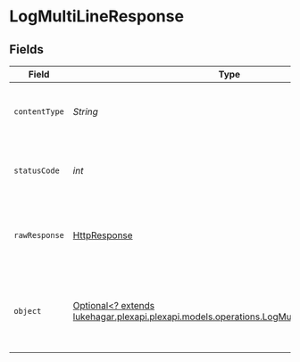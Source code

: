 # LogMultiLineResponse


## Fields

| Field                                                                                                                                           | Type                                                                                                                                            | Required                                                                                                                                        | Description                                                                                                                                     |
| ----------------------------------------------------------------------------------------------------------------------------------------------- | ----------------------------------------------------------------------------------------------------------------------------------------------- | ----------------------------------------------------------------------------------------------------------------------------------------------- | ----------------------------------------------------------------------------------------------------------------------------------------------- |
| `contentType`                                                                                                                                   | *String*                                                                                                                                        | :heavy_check_mark:                                                                                                                              | HTTP response content type for this operation                                                                                                   |
| `statusCode`                                                                                                                                    | *int*                                                                                                                                           | :heavy_check_mark:                                                                                                                              | HTTP response status code for this operation                                                                                                    |
| `rawResponse`                                                                                                                                   | [HttpResponse<InputStream>](https://docs.oracle.com/en/java/javase/11/docs/api/java.net.http/java/net/http/HttpResponse.html)                   | :heavy_check_mark:                                                                                                                              | Raw HTTP response; suitable for custom response parsing                                                                                         |
| `object`                                                                                                                                        | [Optional<? extends lukehagar.plexapi.plexapi.models.operations.LogMultiLineResponseBody>](../../models/operations/LogMultiLineResponseBody.md) | :heavy_minus_sign:                                                                                                                              | Unauthorized - Returned if the X-Plex-Token is missing from the header or query.                                                                |